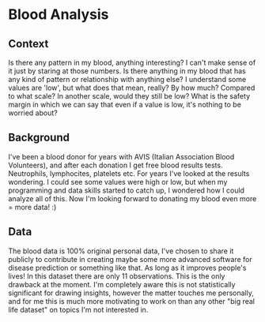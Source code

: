 # Blood Analysis

## Context
Is there any pattern in my blood, anything interesting? 
I can't make sense of it just by staring at those numbers. 
Is there anything in my blood that has any kind of pattern or relationship with anything else?
I understand some values are 'low', but what does that mean, really? 
By how much? Compared to what scale? In another scale, would they still be low? 
What is the safety margin in which we can say that even if a value is low, it's nothing to be worried about?


## Background
I've been a blood donor for years with AVIS (Italian Association Blood Volunteers), and after each donation I get free blood results tests.
Neutrophils, lymphocites, platelets etc. For years I've looked at the results wondering.
I could see some values were high or low, but when my programming and data skills started to catch up, I wondered how I could analyze all of this.
Now I'm looking forward to donating my blood even more = more data! :) 


## Data
The blood data is 100% original personal data,  I've chosen to share it publicly to contribute in creating maybe some more advanced software for disease prediction or something like that. As long as it improves people's lives! 
In this dataset there are only 11 observations. This is the only drawback at the moment.
I'm completely aware this is not statistically significant for drawing insights, however the matter touches me personally, and for me this is much more motivating to work on than any other "big real life dataset" on topics I'm not interested in.



